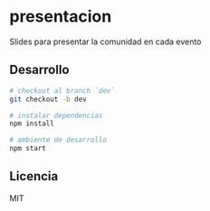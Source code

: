 # presentacion

Slides para presentar la comunidad en cada evento

## Desarrollo

```bash
# checkout al branch `dev`
git checkout -b dev

# instalar dependencias
npm install

# ambiente de desarrollo
npm start
```

## Licencia

MIT
